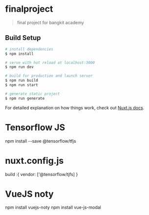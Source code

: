 # finalproject

> final project for bangkit academy

## Build Setup

```bash
# install dependencies
$ npm install

# serve with hot reload at localhost:3000
$ npm run dev

# build for production and launch server
$ npm run build
$ npm run start

# generate static project
$ npm run generate
```

For detailed explanation on how things work, check out [Nuxt.js docs](https://nuxtjs.org).

# Tensorflow JS

npm install --save @tensorflow/tfjs

# nuxt.config.js

build :{
vendor: ['@tensorflow/tjfs]
}

# VueJS noty

npm install vuejs-noty
npm install vue-js-modal
